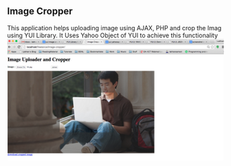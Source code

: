 ## Image Cropper

This application helps uploading image using AJAX, PHP and crop the Imag using YUI Library. It Uses Yahoo Object of YUI to achieve this functionality
![Screen shot](https://github.com/lakhansamani/image-cropper/blob/master/images/screentshot.png)
